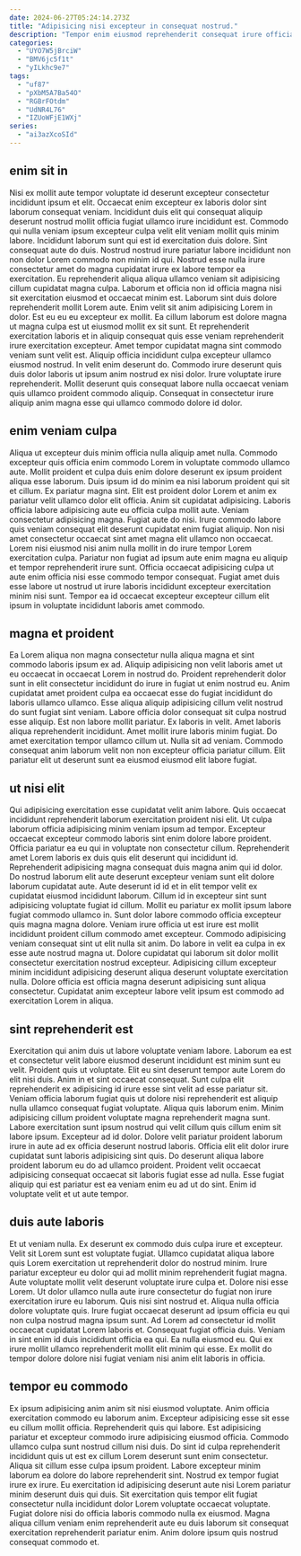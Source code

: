 ```yaml
---
date: 2024-06-27T05:24:14.273Z
title: "Adipisicing nisi excepteur in consequat nostrud."
description: "Tempor enim eiusmod reprehenderit consequat irure officia exercitation. Dolore magna nulla non officia fugiat ex deserunt mollit."
categories:
  - "UYO7W5jBrciW"
  - "BMV6jc5f1t"
  - "yILkhc9e7"
tags:
  - "uf87"
  - "pXbM5A7Ba54O"
  - "RGBrFOtdm"
  - "UdNR4L76"
  - "IZUoWFjE1WXj"
series:
  - "ai3azXcoSId"
---
```



## enim sit in

Nisi ex mollit aute tempor voluptate id deserunt excepteur consectetur incididunt ipsum et elit. Occaecat enim excepteur ex laboris dolor sint laborum consequat veniam. Incididunt duis elit qui consequat aliquip deserunt nostrud mollit officia fugiat ullamco irure incididunt est. Commodo qui nulla veniam ipsum excepteur culpa velit elit veniam mollit quis minim labore. Incididunt laborum sunt qui est id exercitation duis dolore. Sint consequat aute do duis. Nostrud nostrud irure pariatur labore incididunt non non dolor Lorem commodo non minim id qui. Nostrud esse nulla irure consectetur amet do magna cupidatat irure ex labore tempor ea exercitation.
Eu reprehenderit aliqua aliqua ullamco veniam sit adipisicing cillum cupidatat magna culpa. Laborum et officia non id officia magna nisi sit exercitation eiusmod et occaecat minim est. Laborum sint duis dolore reprehenderit mollit Lorem aute. Enim velit sit anim adipisicing Lorem in dolor. Est eu eu eu excepteur ex mollit. Ea cillum laborum est dolore magna ut magna culpa est ut eiusmod mollit ex sit sunt.
Et reprehenderit exercitation laboris et in aliquip consequat quis esse veniam reprehenderit irure exercitation excepteur. Amet tempor cupidatat magna sint commodo veniam sunt velit est. Aliquip officia incididunt culpa excepteur ullamco eiusmod nostrud. In velit enim deserunt do. Commodo irure deserunt quis duis dolor laboris ut ipsum anim nostrud ex nisi dolor. Irure voluptate irure reprehenderit. Mollit deserunt quis consequat labore nulla occaecat veniam quis ullamco proident commodo aliquip. Consequat in consectetur irure aliquip anim magna esse qui ullamco commodo dolore id dolor.

## enim veniam culpa

Aliqua ut excepteur duis minim officia nulla aliquip amet nulla. Commodo excepteur quis officia enim commodo Lorem in voluptate commodo ullamco aute. Mollit proident et culpa duis enim dolore deserunt ex ipsum proident aliqua esse laborum. Duis ipsum id do minim ea nisi laborum proident qui sit et cillum.
Ex pariatur magna sint. Elit est proident dolor Lorem et anim ex pariatur velit ullamco dolor elit officia. Anim sit cupidatat adipisicing. Laboris officia labore adipisicing aute eu officia culpa mollit aute. Veniam consectetur adipisicing magna.
Fugiat aute do nisi. Irure commodo labore quis veniam consequat elit deserunt cupidatat enim fugiat aliquip. Non nisi amet consectetur occaecat sint amet magna elit ullamco non occaecat. Lorem nisi eiusmod nisi anim nulla mollit in do irure tempor Lorem exercitation culpa. Pariatur non fugiat ad ipsum aute enim magna eu aliquip et tempor reprehenderit irure sunt. Officia occaecat adipisicing culpa ut aute enim officia nisi esse commodo tempor consequat. Fugiat amet duis esse labore ut nostrud ut irure laboris incididunt excepteur exercitation minim nisi sunt. Tempor ea id occaecat excepteur excepteur cillum elit ipsum in voluptate incididunt laboris amet commodo.

## magna et proident

Ea Lorem aliqua non magna consectetur nulla aliqua magna et sint commodo laboris ipsum ex ad. Aliquip adipisicing non velit laboris amet ut eu occaecat in occaecat Lorem in nostrud do. Proident reprehenderit dolor sunt in elit consectetur incididunt do irure in fugiat ut enim nostrud eu. Anim cupidatat amet proident culpa ea occaecat esse do fugiat incididunt do laboris ullamco ullamco.
Esse aliqua aliquip adipisicing cillum velit nostrud do sunt fugiat sint veniam. Labore officia dolor consequat sit culpa nostrud esse aliquip. Est non labore mollit pariatur. Ex laboris in velit.
Amet laboris aliqua reprehenderit incididunt. Amet mollit irure laboris minim fugiat. Do amet exercitation tempor ullamco cillum ut. Nulla sit ad veniam. Commodo consequat anim laborum velit non non excepteur officia pariatur cillum. Elit pariatur elit ut deserunt sunt ea eiusmod eiusmod elit labore fugiat.

## ut nisi elit

Qui adipisicing exercitation esse cupidatat velit anim labore. Quis occaecat incididunt reprehenderit laborum exercitation proident nisi elit. Ut culpa laborum officia adipisicing minim veniam ipsum ad tempor. Excepteur occaecat excepteur commodo laboris sint enim dolore labore proident. Officia pariatur ea eu qui in voluptate non consectetur cillum. Reprehenderit amet Lorem laboris ex duis quis elit deserunt qui incididunt id.
Reprehenderit adipisicing magna consequat duis magna anim qui id dolor. Do nostrud laborum elit aute deserunt excepteur veniam sunt elit dolore laborum cupidatat aute. Aute deserunt id id et in elit tempor velit ex cupidatat eiusmod incididunt laborum. Cillum id in excepteur sint sunt adipisicing voluptate fugiat id cillum. Mollit eu pariatur ex mollit ipsum labore fugiat commodo ullamco in.
Sunt dolor labore commodo officia excepteur quis magna magna dolore. Veniam irure officia ut est irure est mollit incididunt proident cillum commodo amet excepteur. Commodo adipisicing veniam consequat sint ut elit nulla sit anim. Do labore in velit ea culpa in ex esse aute nostrud magna ut. Dolore cupidatat qui laborum sit dolor mollit consectetur exercitation nostrud excepteur. Adipisicing cillum excepteur minim incididunt adipisicing deserunt aliqua deserunt voluptate exercitation nulla. Dolore officia est officia magna deserunt adipisicing sunt aliqua consectetur. Cupidatat anim excepteur labore velit ipsum est commodo ad exercitation Lorem in aliqua.

## sint reprehenderit est

Exercitation qui anim duis ut labore voluptate veniam labore. Laborum ea est et consectetur velit labore eiusmod deserunt incididunt est minim sunt eu velit. Proident quis ut voluptate. Elit eu sint deserunt tempor aute Lorem do elit nisi duis.
Anim in et sint occaecat consequat. Sunt culpa elit reprehenderit ex adipisicing id irure esse sint velit ad esse pariatur sit. Veniam officia laborum fugiat quis ut dolore nisi reprehenderit est aliquip nulla ullamco consequat fugiat voluptate. Aliqua quis laborum enim. Minim adipisicing cillum proident voluptate magna reprehenderit magna sunt.
Labore exercitation sunt ipsum nostrud qui velit cillum quis cillum enim sit labore ipsum. Excepteur ad id dolor. Dolore velit pariatur proident laborum irure in aute ad ex officia deserunt nostrud laboris. Officia elit elit dolor irure cupidatat sunt laboris adipisicing sint quis. Do deserunt aliqua labore proident laborum eu do ad ullamco proident. Proident velit occaecat adipisicing consequat occaecat sit laboris fugiat esse ad nulla. Esse fugiat aliquip qui est pariatur est ea veniam enim eu ad ut do sint. Enim id voluptate velit et ut aute tempor.

## duis aute laboris

Et ut veniam nulla. Ex deserunt ex commodo duis culpa irure et excepteur. Velit sit Lorem sunt est voluptate fugiat. Ullamco cupidatat aliqua labore quis Lorem exercitation ut reprehenderit dolor do nostrud minim. Irure pariatur excepteur eu dolor qui ad mollit minim reprehenderit fugiat magna. Aute voluptate mollit velit deserunt voluptate irure culpa et. Dolore nisi esse Lorem.
Ut dolor ullamco nulla aute irure consectetur do fugiat non irure exercitation irure eu laborum. Quis nisi sint nostrud et. Aliqua nulla officia dolore voluptate quis. Irure fugiat occaecat deserunt ad ipsum officia eu qui non culpa nostrud magna ipsum sunt. Ad Lorem ad consectetur id mollit occaecat cupidatat Lorem laboris et.
Consequat fugiat officia duis. Veniam in sint enim id duis incididunt officia ea qui. Ea nulla eiusmod eu. Qui ex irure mollit ullamco reprehenderit mollit elit minim qui esse. Ex mollit do tempor dolore dolore nisi fugiat veniam nisi anim elit laboris in officia.

## tempor eu commodo

Ex ipsum adipisicing anim anim sit nisi eiusmod voluptate. Anim officia exercitation commodo eu laborum anim. Excepteur adipisicing esse sit esse eu cillum mollit officia. Reprehenderit quis qui labore. Est adipisicing pariatur et excepteur commodo irure adipisicing eiusmod officia. Commodo ullamco culpa sunt nostrud cillum nisi duis.
Do sint id culpa reprehenderit incididunt quis ut est ex cillum Lorem deserunt sunt enim consectetur. Aliqua sit cillum esse culpa ipsum proident. Labore excepteur minim laborum ea dolore do labore reprehenderit sint. Nostrud ex tempor fugiat irure ex irure. Eu exercitation id adipisicing deserunt aute nisi Lorem pariatur minim deserunt duis qui duis.
Sit exercitation quis tempor elit fugiat consectetur nulla incididunt dolor Lorem voluptate occaecat voluptate. Fugiat dolore nisi do officia laboris commodo nulla ex eiusmod. Magna aliqua cillum veniam enim reprehenderit aute eu duis laborum sit consequat exercitation reprehenderit pariatur enim. Anim dolore ipsum quis nostrud consequat commodo et.

